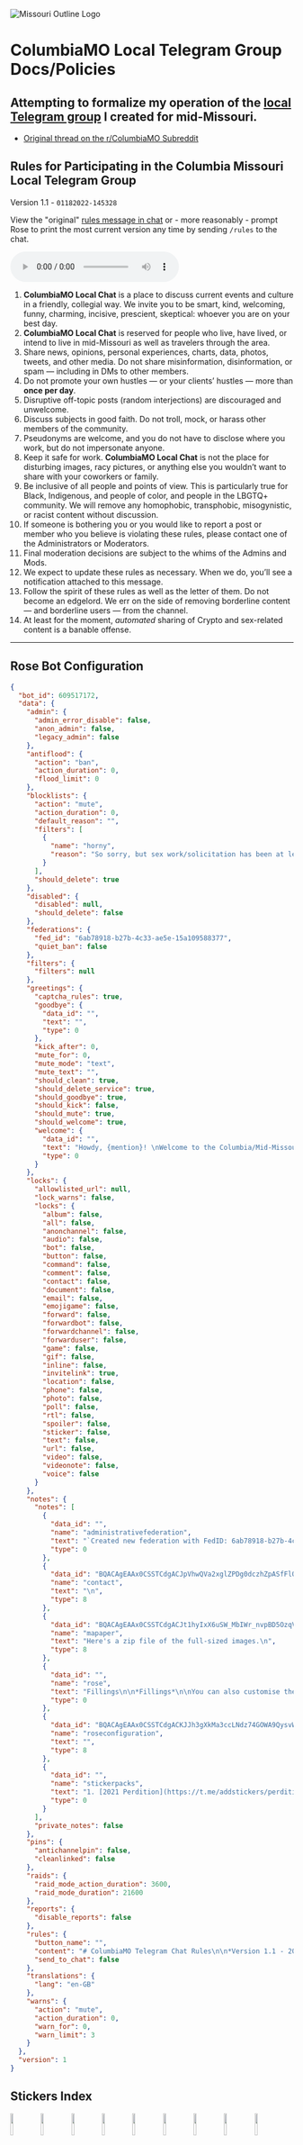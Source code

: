 ![Missouri Outline Logo](https://user-images.githubusercontent.com/43663476/135731754-7144f7a9-fb70-4e79-89e6-f84530451072.jpeg)

# ColumbiaMO Local Telegram Group Docs/Policies

## Attempting to formalize my operation of the [local Telegram group](https://t.me/columbiamo) I created for mid-Missouri.

* [Original thread on the r/ColumbiaMO Subreddit](https://www.reddit.com/r/columbiamo/comments/c4na0v/local_telegram_group_chat_for_columbia/)

## Rules for Participating in the Columbia Missouri Local Telegram Group

Version 1.1 - `01182022-145328`

View the "original" [rules message in chat](https://t.me/columbiamo/7774) or - more reasonably - prompt Rose to print the most current version any time by sending `/rules` to the chat.

<audio controls>
  <source src="https://github.com/extratone/columbia/raw/main/audio/rulestts.m4a">
</audio>

1. **ColumbiaMO Local Chat** is a place to discuss current events and culture in a friendly, collegial way. We invite you to be smart, kind, welcoming, funny, charming, incisive, prescient, skeptical: whoever you are on your best day.
2. **ColumbiaMO Local Chat** is reserved for people who live, have lived, or intend to live in mid-Missouri as well as travelers through the area. 
3. Share news, opinions, personal experiences, charts, data, photos, tweets, and other media. Do not share misinformation, disinformation, or spam — including in DMs to other members.
4. Do not promote your own hustles — or your clients’ hustles — more than **once per day**.
5. Disruptive off-topic posts (random interjections) are discouraged and unwelcome.
6. Discuss subjects in good faith. Do not troll, mock, or harass other members of the community.
7. Pseudonyms are welcome, and you do not have to disclose where you work, but do not impersonate anyone.
8. Keep it safe for work. **ColumbiaMO Local Chat** is not the place for disturbing images, racy pictures, or anything else you wouldn’t want to share with your coworkers or family.
9. Be inclusive of all people and points of view. This is particularly true for Black, Indigenous, and people of color, and people in the LBGTQ+ community. We will remove any homophobic, transphobic, misogynistic, or racist content without discussion.
10. If someone is bothering you or you would like to report a post or member who you believe is violating these rules, please contact one of the Administrators or Moderators.
11. Final moderation decisions are subject to the whims of the Admins and Mods.
12. We expect to update these rules as necessary. When we do, you’ll see a notification attached to this message.
13. Follow the spirit of these rules as well as the letter of them. Do not become an edgelord. We err on the side of removing borderline content — and borderline users — from the channel.
14. At least for the moment, *automated* sharing of Crypto and sex-related content is a banable offense.


---

## Rose Bot Configuration

```json
{
  "bot_id": 609517172,
  "data": {
    "admin": {
      "admin_error_disable": false,
      "anon_admin": false,
      "legacy_admin": false
    },
    "antiflood": {
      "action": "ban",
      "action_duration": 0,
      "flood_limit": 0
    },
    "blocklists": {
      "action": "mute",
      "action_duration": 0,
      "default_reason": "",
      "filters": [
        {
          "name": "horny",
          "reason": "So sorry, but sex work/solicitation has been at least temporarily banned here until we can figure out what to do about the sex bots lol. Please contact me @DavidBlue if you feel this has happened in error."
        }
      ],
      "should_delete": true
    },
    "disabled": {
      "disabled": null,
      "should_delete": false
    },
    "federations": {
      "fed_id": "6ab78918-b27b-4c33-ae5e-15a109588377",
      "quiet_ban": false
    },
    "filters": {
      "filters": null
    },
    "greetings": {
      "captcha_rules": true,
      "goodbye": {
        "data_id": "",
        "text": "",
        "type": 0
      },
      "kick_after": 0,
      "mute_for": 0,
      "mute_mode": "text",
      "mute_text": "",
      "should_clean": true,
      "should_delete_service": true,
      "should_goodbye": true,
      "should_kick": false,
      "should_mute": true,
      "should_welcome": true,
      "welcome": {
        "data_id": "",
        "text": "Howdy, {mention}! \nWelcome to the Columbia/Mid-Missouri area's local chat group!\nIf you have issues or questions, please bother @DavidBlue, first.\nYou should probably familiarize yourself with these: {rules}",
        "type": 0
      }
    },
    "locks": {
      "allowlisted_url": null,
      "lock_warns": false,
      "locks": {
        "album": false,
        "all": false,
        "anonchannel": false,
        "audio": false,
        "bot": false,
        "button": false,
        "command": false,
        "comment": false,
        "contact": false,
        "document": false,
        "email": false,
        "emojigame": false,
        "forward": false,
        "forwardbot": false,
        "forwardchannel": false,
        "forwarduser": false,
        "game": false,
        "gif": false,
        "inline": false,
        "invitelink": true,
        "location": false,
        "phone": false,
        "photo": false,
        "poll": false,
        "rtl": false,
        "spoiler": false,
        "sticker": false,
        "text": false,
        "url": false,
        "video": false,
        "videonote": false,
        "voice": false
      }
    },
    "notes": {
      "notes": [
        {
          "data_id": "",
          "name": "administrativefederation",
          "text": "`Created new federation with FedID: 6ab78918-b27b-4c33-ae5e-15a109588377.\nUse this ID to join the federation! eg:\n/joinfed 6ab78918-b27b-4c33-ae5e-15a109588377\nSuccessfully joined the \"Extratone\" federation! All new federation bans will now also remove the members from this chat.`\n__Telegram: Contact__ __@extratone__\n__Federation Extratone has now subscribed to Rose Support Official. All fedbans in Rose Support Official will now take effect in both feds.__\nExtratone, [Jan 11, 2022 at 15:37]\nSuccessfully joined the “Extratone” federation! All new federation bans will now also remove the members from this chat.\nExtratone, [Jan 11, 2022 at 15:39]\nFederation Extratone has now subscribed to Rose Support Official. All fedbans in Rose Support Official will now take effect in both feds.\nExtratone, [Jan 11, 2022 at 16:06]\nFederation Extratone has now subscribed to @SpamWatch. All fedbans in @SpamWatch will now take effect in both feds.\nExtratone, [Jan 11, 2022 at 16:06]\nFed info:\nFedID: 1c2221d9-aa27–4baf-b77c-8822b36254d2 Name: @SpamWatch\nCreator: this person (172811422)\nNumber of admins: 1\nNumber of bans: 240233\nNumber of connected chats: 770\nNumber of subscribed feds: 590\nThis federation is not subscribed to any other feds.\nExtratone, [Jan 11, 2022 at 16:06] Admins in federation ‘@SpamWatch’:\n- è Simon | Schu rrle é (172811422)\n • https://t.me/extratone/9658\n • https://t.me/extratone/9659\n • [__Telegram: Contact @extratone__](https://t.me/extratone/9660)\n • [__Telegram: Contact @extratone__](https://t.me/extratone/9661)\n • [__Telegram: Contact @extratone__](https://t.me/extratone/9662) **\n\n*Rose Support Federation Info*\nFed info: FedID: 86718661–6bfc-4bd0–9447–7c419eb08e69 Name: Rose Support Official Creator: this person (254318997) Number of admins: 10 Number of bans: 5951 Number of connected chats: 249 Number of subscribed feds: 361\nThis federation is not subscribed to any other feds.\n*Admins*\nAdmins in federation ‘Rose Support Official’:\n • Dalirena🐮 (2153160)\n • Kees Sonnema (18673980)\n • Andrea (48271100)\n • Harsh Shandilya (211931420)\n • Paul Larsen (254318997)\n • Taylor (260150652)\n • Sebastian (348909717)\n • Glen DeSouza 🎄🐫 (415692419)\n • Kyle (491256848)\n • H 1 (788429389)\n\n*SpamWatch Federation Info*\nFed info: FedID: 1c2221d9-aa27–4baf-b77c-8822b36254d2 Name: @SpamWatch Creator: __this person__ (172811422) Number of admins: 1 Number of bans: 240233 Number of connected chats: 770 Number of subscribed feds: 590\nThis federation is not subscribed to any other feds.",
          "type": 0
        },
        {
          "data_id": "BQACAgEAAx0CSSTCdgACJpVhwQVa2xglZPDg0dczhZpASfFlOQACSAIAArXWCUYRKHsHU1YxtiME",
          "name": "contact",
          "text": "\n",
          "type": 8
        },
        {
          "data_id": "BQACAgEAAx0CSSTCdgACJt1hyIxX6uSW_MbIWr_nvpBD5OzqVwACHAIAAjoWGUZYulI5drv-QSME",
          "name": "mapaper",
          "text": "Here's a zip file of the full-sized images.\n",
          "type": 8
        },
        {
          "data_id": "",
          "name": "rose",
          "text": "Fillings\n\n*Fillings*\n\nYou can also customise the contents of your message with contextual data. For example, you could mention a user by name in the welcome message, or mention them in a filter!\n\n*Supported fillings*:\n- `{first}`: The user's first name.\n- `{last}`: The user's last name.\n- `{fullname}`: The user's full name.\n- `{username}`: The user's username. If they don't have one, mentions the user instead.\n- `{mention}`: Mentions the user with their firstname.\n- `{id}`: The user's ID.\n- `{chatname}`: The chat's name.\n- `{rules}`: Create a button to the chat's rules.\n- `{preview}`: Enables link previews for this message. Useful when using links to Instant View pages.\n\n*Example usages*:\n- Save a filter using the user's name.\n-\u003e `/filter test {first} triggered this filter.`\n- Add a rules button to a note.\n-\u003e `/save info Press the button to read the chat rules! {rules}`\n- Mention a user in the welcome message\n-\u003e `/setwelcome Welcome {mention} to {chatname}!`",
          "type": 0
        },
        {
          "data_id": "BQACAgEAAx0CSSTCdgACKJJh3gXkMa3ccLNdz74GOWA9QysvWwACVQIAAvmb8Ub9c6aee65HeyME",
          "name": "roseconfiguration",
          "text": "",
          "type": 8
        },
        {
          "data_id": "",
          "name": "stickerpacks",
          "text": "1. [2021 Perdition](https://t.me/addstickers/perdition_by_stickersthiefbot)\n2. [GROTESQUE App Icons](https://t.me/addstickers/grotesque_by_stickersthiefbot)\n3. [Extending Emoji](https://t.me/addstickers/ExtendingEmoji_by_stickersthiefbot)\n4. [Extending Emoji II](https://t.me/addstickers/ExtendingEmoji2_by_stickersthiefbot)",
          "type": 0
        }
      ],
      "private_notes": false
    },
    "pins": {
      "antichannelpin": false,
      "cleanlinked": false
    },
    "raids": {
      "raid_mode_action_duration": 3600,
      "raid_mode_duration": 21600
    },
    "reports": {
      "disable_reports": false
    },
    "rules": {
      "button_name": "",
      "content": "# ColumbiaMO Telegram Chat Rules\n\n*Version 1.1 - 2021-11-29-21.15.46*\n\nHello, chat! I’ve finally drafted a presentable copy of the Big Bad Chat Rules.\n\nYou can find a revision-tracked version of this document on the GitHub repo I created, [here](https://github.com/extratone/columbia/blob/main/rules.md).\n\nI have also published [a parallel version](https://telegra.ph/ColumbiaMO-Telegram-Chat-Rules-11-30) of this document to Telegram’s longform service, Telegra.ph.\n\n1. *ColumbiaMO Local Chat* is a place to discuss current events and culture in a friendly, collegial way. We invite you to be smart, kind, welcoming, funny, charming, incisive, prescient, skeptical: whoever you are on your best day.\n2. *ColumbiaMO Local Chat* is reserved for people who live, have lived, or intend to live in mid-Missouri as well as travelers through the area. \n3. Share news, opinions, personal experiences, charts, data, photos, tweets, and other media. Do not share misinformation, disinformation, or spam — including in DMs to other members.\n4. Do not promote your own hustles — or your clients’ hustles — more than *once per day.*\n5. Disruptive off-topic posts (random interjections) are discouraged and unwelcome.\n6. Discuss subjects in good faith. Do not troll, mock, or harass other members of the community.\n7. Pseudonyms are welcome, and you do not have to disclose where you work, but do not impersonate anyone.\n8. Keep it safe for work. *ColumbiaMO Local Chat* is not the place for disturbing images, racy pictures, or anything else you wouldn’t want to share with your coworkers or family.\n9. Be inclusive of all people and points of view. This is particularly true for Black, Indigenous, and people of color, and people in the LBGTQ+ community. We will remove any homophobic, transphobic, misogynistic, or racist content without discussion.\n10. If someone is bothering you or you would like to report a post or member who you believe is violating these rules, please contact one of the Administrators or Moderators.\n11. Final moderation decisions are subject to the whims of the Admins and Mods.\n12. We expect to update these rules as necessary. When we do, you’ll see a notification attached to this message.\n13. Follow the spirit of these rules as well as the letter of them. Do not become an edgelord. We err on the side of removing borderline content — and borderline users — from the channel.\n14. At least for the moment, *automated* sharing of Crypto and sex-related content is a banable offense.",
      "send_to_chat": false
    },
    "translations": {
      "lang": "en-GB"
    },
    "warns": {
      "action": "mute",
      "action_duration": 0,
      "warn_for": 0,
      "warn_limit": 3
    }
  },
  "version": 1
}
```

## Stickers Index

<img src="https://user-images.githubusercontent.com/43663476/150018239-674c140b-1c73-4058-9bf9-3c0e3ac1c95f.png" width="10%"></img> <img src="https://user-images.githubusercontent.com/43663476/150018247-4bae8d40-7bc3-41e8-b7ac-d499a5cc321c.png" width="10%"></img> <img src="https://user-images.githubusercontent.com/43663476/150018248-6a6db3f8-9a65-4bca-802a-0950718c8f28.png" width="10%"></img> <img src="https://user-images.githubusercontent.com/43663476/150018249-c0872537-ae27-40e0-8738-703b9243cc4f.png" width="10%"></img> <img src="https://user-images.githubusercontent.com/43663476/150018252-51e99eb8-b79b-4c9e-a4b8-fa0c5948090a.png" width="10%"></img> <img src="https://user-images.githubusercontent.com/43663476/150018255-91935d69-97fc-4fce-b51e-d00c11db2a20.png" width="10%"></img> <img src="https://user-images.githubusercontent.com/43663476/150018256-8a2f9cd1-2f0f-4f2a-a76a-2d9400585e77.png" width="10%"></img> <img src="https://user-images.githubusercontent.com/43663476/150018258-cb28ba45-6d82-4b04-9a4c-065b43e9dc69.png" width="10%"></img> <img src="https://user-images.githubusercontent.com/43663476/150018259-259e1ecc-318c-4ad5-a641-c2fdfce9bf8e.png" width="10%"></img> <img src="https://user-images.githubusercontent.com/43663476/150018260-c016f576-f389-4ead-9779-c3f7627cf8c7.png" width="10%"></img> <img src="https://user-images.githubusercontent.com/43663476/150018262-6a654ecb-7c3d-4e1e-85da-8c5c49caa6fa.png" width="10%"></img> <img src="https://user-images.githubusercontent.com/43663476/150018263-8edb6b73-a28a-40cc-afb8-770cedcd9f07.png" width="10%"></img> <img src="https://user-images.githubusercontent.com/43663476/150018265-18476f94-ea08-4966-9227-ca78e5c90eed.png" width="10%"></img> <img src="https://user-images.githubusercontent.com/43663476/150018267-311e0df4-0001-4a15-9ecd-fce0d0cf41bd.png" width="10%"></img> <img src="https://user-images.githubusercontent.com/43663476/150018269-ec4deef8-d0f3-4d9e-a5b0-54cd0251bbd3.png" width="10%"></img> <img src="https://user-images.githubusercontent.com/43663476/150018271-6251fb5e-34a1-437a-8b7f-1cbd9f7dc2d8.png" width="10%"></img> <img src="https://user-images.githubusercontent.com/43663476/150018273-1ea9a200-30af-4e29-9eb3-e26b4ef725f9.png" width="10%"></img> <img src="https://user-images.githubusercontent.com/43663476/150018275-3df49fde-2e49-4407-a1b4-10221be61048.png" width="10%"></img> <img src="https://user-images.githubusercontent.com/43663476/150018279-8849bd22-dac8-48b1-8eaf-1a8cafba61d6.png" width="10%"></img> <img src="https://user-images.githubusercontent.com/43663476/150018280-6bbe7e64-2958-4946-9649-57635ddc02bd.png" width="10%"></img> <img src="https://user-images.githubusercontent.com/43663476/150018282-1ef8f818-fcb2-48ce-827d-0a3380dfdccc.png" width="10%"></img> <img src="https://user-images.githubusercontent.com/43663476/150018285-f93b077d-e08b-49e0-99fb-15efa20d9645.png" width="10%"></img> <img src="https://user-images.githubusercontent.com/43663476/150018286-ff4e5008-993d-4126-9e9a-4e9753a4e949.png" width="10%"></img> <img src="https://user-images.githubusercontent.com/43663476/150018287-dd9fa1f9-206b-46df-abc5-16e7e576ead8.png" width="10%"></img> <img src="https://user-images.githubusercontent.com/43663476/150018289-a9c034d7-98f2-4991-b6fc-5f5fe1926f10.png" width="10%"></img> <img src="https://user-images.githubusercontent.com/43663476/150018291-a6cf6b9c-f7a2-45ae-86cf-0dc1d70ad3d8.png" width="10%"></img> <img src="https://user-images.githubusercontent.com/43663476/150018292-e37d6b5c-8612-4236-8cce-b1b355db14c0.png" width="10%"></img> <img src="https://user-images.githubusercontent.com/43663476/150018293-7ae77d88-9164-43b7-9398-b3d27b209101.png" width="10%"></img> <img src="https://user-images.githubusercontent.com/43663476/150018296-7f47e315-4109-448f-aee8-67455f2af5e6.png" width="10%"></img> <img src="https://user-images.githubusercontent.com/43663476/150018298-ea7faab1-9266-4e19-a6ea-00e3379abd21.png" width="10%"></img> <img src="https://user-images.githubusercontent.com/43663476/150018301-224545b0-ce60-4ab4-9070-d62d776b800f.png" width="10%"></img> <img src="https://user-images.githubusercontent.com/43663476/150018303-fa1900a5-e734-446a-8910-345dac66ffe5.png" width="10%"></img> <img src="https://user-images.githubusercontent.com/43663476/150018305-4dc46f29-e285-4e52-9142-6e8aa168b9e7.png" width="10%"></img> <img src="https://user-images.githubusercontent.com/43663476/150018307-d790880b-607a-41a9-a5c1-a0ccec160786.png" width="10%"></img> <img src="https://user-images.githubusercontent.com/43663476/150018309-f263151d-6775-4daf-a954-7886981f82a4.png" width="10%"></img> <img src="https://user-images.githubusercontent.com/43663476/150018312-0b291cd8-d712-4ad9-b117-2f74ada60090.png" width="10%"></img> <img src="https://user-images.githubusercontent.com/43663476/150018314-80f4cade-bf6d-41a8-acc3-021d57fae221.png" width="10%"></img> <img src="https://user-images.githubusercontent.com/43663476/150018316-2b123f1d-c6e7-4f8e-84a4-fe7c38079624.png" width="10%"></img> <img src="https://user-images.githubusercontent.com/43663476/150018319-38d4821e-fa01-4965-8693-f532e97cd343.png" width="10%"></img> <img src="https://user-images.githubusercontent.com/43663476/150018322-c3af71d9-6a8e-4b48-b52a-7a116d2bff6a.png" width="10%"></img> <img src="https://user-images.githubusercontent.com/43663476/150018324-916341ea-59bf-4f01-a2a5-a8c564db2af3.png" width="10%"></img> <img src="https://user-images.githubusercontent.com/43663476/150018325-7f70d858-b795-4ad3-acec-2b5ddead8ef3.png" width="10%"></img> <img src="https://user-images.githubusercontent.com/43663476/150018326-54e40ca5-d83b-4bb6-accd-df3695aafeae.png" width="10%"></img> <img src="https://user-images.githubusercontent.com/43663476/150018328-ce5ef468-4ce6-4ac6-a100-4de896236a8c.png" width="10%"></img> <img src="https://user-images.githubusercontent.com/43663476/150018329-dfbfc9ad-178a-40c0-ac4b-2926c6986357.png" width="10%"></img> <img src="https://user-images.githubusercontent.com/43663476/150018332-3833ebe5-b3a9-4d1a-9222-37fa33c5b9d9.png" width="10%"></img> <img src="https://user-images.githubusercontent.com/43663476/150018333-12af718e-9073-47db-b97b-832ded52ce9c.png" width="10%"></img> <img src="https://user-images.githubusercontent.com/43663476/150018334-6ecdff70-b05b-44b8-9d33-ef2259dc5f1d.png" width="10%"></img> <img src="https://user-images.githubusercontent.com/43663476/150018336-de72bd26-635d-4bb3-96b3-5a692b633bf4.png" width="10%"></img> <img src="https://user-images.githubusercontent.com/43663476/150018338-76f625c7-256e-40f7-8acf-705798a1f4a0.png" width="10%"></img> <img src="https://user-images.githubusercontent.com/43663476/150018340-3c6a4b10-a475-473b-b920-32cb6a079ada.png" width="10%"></img> <img src="https://user-images.githubusercontent.com/43663476/150018341-7d899d49-55a3-4fe8-8b6b-0c9ba36ae9ee.png" width="10%"></img> <img src="https://user-images.githubusercontent.com/43663476/150018342-6e611f21-eb12-45f6-b754-fd93071fa597.png" width="10%"></img> <img src="https://user-images.githubusercontent.com/43663476/150018343-afeed67a-b29b-4492-8faa-ad198474a965.png" width="10%"></img> <img src="https://user-images.githubusercontent.com/43663476/150018344-9e61d2d0-b190-4ab1-ad38-151cfd035770.png" width="10%"></img> <img src="https://user-images.githubusercontent.com/43663476/150018346-c4e88580-8309-499d-addc-88e87aa51101.png" width="10%"></img> <img src="https://user-images.githubusercontent.com/43663476/150018349-44ada526-985b-4aac-918e-85755b6084c2.png" width="10%"></img> <img src="https://user-images.githubusercontent.com/43663476/150018351-7fd28604-19d8-43b6-98dc-1642d694866c.png" width="10%"></img> <img src="https://user-images.githubusercontent.com/43663476/150018352-e947b7c1-eaf1-42cf-a543-f2d94a7e9a94.png" width="10%"></img> <img src="https://user-images.githubusercontent.com/43663476/150018355-6aa0fee6-de4c-40b0-8b1b-da65cf390b0c.png" width="10%"></img> <img src="https://user-images.githubusercontent.com/43663476/150018357-5e4a94a9-c4ab-4109-b6f1-1e3bdcf9ee67.png" width="10%"></img> <img src="https://user-images.githubusercontent.com/43663476/150018358-d2acbbab-e572-4126-b889-d02c7f34ad4c.png" width="10%"></img> <img src="https://user-images.githubusercontent.com/43663476/150018359-290b3761-2d63-494a-97ca-7a0093260d0d.png" width="10%"></img> <img src="https://user-images.githubusercontent.com/43663476/150018362-34e1c626-0e2c-43b8-9044-363bf2db0453.png" width="10%"></img> <img src="https://user-images.githubusercontent.com/43663476/150018366-a720f3df-3e01-4c8c-97e1-b5cde61632ff.png" width="10%"></img> <img src="https://user-images.githubusercontent.com/43663476/150018369-f356eecf-822d-417c-b308-3606c2491130.png" width="10%"></img> <img src="https://user-images.githubusercontent.com/43663476/150018370-4c54d81b-916d-43f9-ae52-45c262d3bb33.png" width="10%"></img> <img src="https://user-images.githubusercontent.com/43663476/150018372-7b1a7a67-0b93-4b7d-a71f-36e9cc7cd096.png" width="10%"></img> <img src="https://user-images.githubusercontent.com/43663476/150018373-20144d3b-1b94-4d21-9ae2-0cb98f14edd5.png" width="10%"></img> <img src="https://user-images.githubusercontent.com/43663476/150018375-f8353db3-59eb-41f9-9859-4cd562b793ee.png" width="10%"></img> <img src="https://user-images.githubusercontent.com/43663476/150018377-c560f76c-a6cb-4f53-9604-e09e5dbadc3e.png" width="10%"></img> <img src="https://user-images.githubusercontent.com/43663476/150018378-443b32ef-5b70-4777-bd96-4dcf95db97f6.png" width="10%"></img> <img src="https://user-images.githubusercontent.com/43663476/150018381-403d5513-8f8f-45ae-8c9a-656c0873b011.png" width="10%"></img> <img src="https://user-images.githubusercontent.com/43663476/150018383-83d1dbab-2fe6-4bbf-9764-ddcd24f8bf14.png" width="10%"></img> <img src="https://user-images.githubusercontent.com/43663476/150018385-39e4cc0f-7d49-456c-bd0d-9c370f6a09aa.png" width="10%"></img> <img src="https://user-images.githubusercontent.com/43663476/150018387-c222c6d3-f790-4cf0-a36c-787133701170.png" width="10%"></img> <img src="https://user-images.githubusercontent.com/43663476/150018388-e5346d0a-8541-4fe9-928f-692ee75faa91.png" width="10%"></img> <img src="https://user-images.githubusercontent.com/43663476/150018389-0594c485-a68a-4612-babe-44a86ca1a3c9.png" width="10%"></img> <img src="https://user-images.githubusercontent.com/43663476/150018390-e81a1ff5-78b9-4d29-a663-2e80dcb86877.png" width="10%"></img> <img src="https://user-images.githubusercontent.com/43663476/150018391-bffed3d1-b731-408d-a9e6-50d2a498c85e.png" width="10%"></img> <img src="https://user-images.githubusercontent.com/43663476/150018392-d0ea6461-34e7-4779-a97e-0e60fdeb36ef.png" width="10%"></img> <img src="https://user-images.githubusercontent.com/43663476/150018393-58bea0de-c975-4ab8-a726-9839e3f06215.png" width="10%"></img> <img src="https://user-images.githubusercontent.com/43663476/150018396-377a17d8-2714-48c2-82c6-e9f9358eb22f.png" width="10%"></img> <img src="https://user-images.githubusercontent.com/43663476/150018398-84ebae5d-62e7-4be4-88bf-4e9819628cfb.png" width="10%"></img> <img src="https://user-images.githubusercontent.com/43663476/150018399-65afcbfa-7584-486c-bc93-668f17cca1e2.png" width="10%"></img> <img src="https://user-images.githubusercontent.com/43663476/150018402-fd11c217-339b-44fa-a2c6-d6f476df90c7.png" width="10%"></img> <img src="https://user-images.githubusercontent.com/43663476/150018403-41c0746f-2dbd-486a-b4ef-fdb7604cfaee.png" width="10%"></img> <img src="https://user-images.githubusercontent.com/43663476/150018404-4a241d3f-6604-42c9-8ff9-7eda7feea1fa.png" width="10%"></img> <img src="https://user-images.githubusercontent.com/43663476/150018405-2f56264e-3d18-4445-90d9-6dd0d1f11138.png" width="10%"></img> <img src="https://user-images.githubusercontent.com/43663476/150018406-2cd4fbf2-b549-487a-a407-71dcaa75632b.png" width="10%"></img> <img src="https://user-images.githubusercontent.com/43663476/150018409-88ea99fd-4f2d-4294-ab15-7a8242e6b4bd.png" width="10%"></img> <img src="https://user-images.githubusercontent.com/43663476/150018411-441e19d7-37c3-46f6-8b4c-5069e63a7cc6.png" width="10%"></img> <img src="https://user-images.githubusercontent.com/43663476/150018412-0609c47b-b00e-4d47-a120-1fadfc0cadda.png" width="10%"></img> <img src="https://user-images.githubusercontent.com/43663476/150018414-71106cf4-002f-4859-96af-b60e80d05ece.png" width="10%"></img> <img src="https://user-images.githubusercontent.com/43663476/150018418-cbac0be2-cd14-4763-b26f-529761cb7821.png" width="10%"></img> <img src="https://user-images.githubusercontent.com/43663476/150018421-bdf706c4-e4ba-4349-bda2-4feafd2d3e48.png" width="10%"></img> <img src="https://user-images.githubusercontent.com/43663476/150018422-f69efc9d-4473-46ba-84c2-65dcea485c6e.png" width="10%"></img> <img src="https://user-images.githubusercontent.com/43663476/150018425-98548f38-1eb8-4c8d-8b23-8b5510e2b9d4.png" width="10%"></img> <img src="https://user-images.githubusercontent.com/43663476/150018429-8288a420-75c5-451b-84fb-3f146d210204.png" width="10%"></img>

1. [**2021 Perdition**](https://t.me/addstickers/perdition_by_stickersthiefbot)
2. [**GROTESQUE App Icons**](https://t.me/addstickers/grotesque_by_stickersthiefbot) 
3. [Extending Emoji](https://t.me/addstickers/ExtendingEmoji_by_stickersthiefbot)
4. [Extending Emoji II](https://t.me/addstickers/ExtendingEmoji2_by_stickersthiefbot)

## Mapaper Images

![mapaper](https://user-images.githubusercontent.com/43663476/147149010-5b770813-f493-4b83-9935-a7b3f12eb268.png)

[**Mapaper**](https://apps.apple.com/us/app/mapaper/id1546487705) is a clever iOS app that was all the rage last year with personal automation nerds. I thought it might be a good Christmas present for the Telegram group, this year, to offer at least a single rendering of the Columbia area in every one of its themes.

Below are a few example images - you can download a [**.zip file of all the images in their full resolution**](https://github.com/extratone/columbia/raw/main/mapaper/mapaper.zip) either here or [in the group, itself](https://t.me/columbiamo/9949).

![ColumbiaMapaper (11)](https://user-images.githubusercontent.com/43663476/147149236-dfc8cd65-c3ed-421a-b2b5-9ed54686d32b.PNG)
![ColumbiaMapaper (12)](https://user-images.githubusercontent.com/43663476/147149238-0c8b9594-00f2-47d5-8943-1d75e8117c69.PNG)
![ColumbiaMapaper (1)](https://user-images.githubusercontent.com/43663476/147149241-b7bea0e9-7355-4abc-a5b0-3bd186d11a09.PNG)
![ColumbiaMapaper (2)](https://user-images.githubusercontent.com/43663476/147149243-20543362-3736-4e2d-bd5c-69d054f012dd.PNG)
